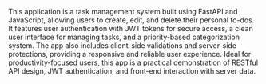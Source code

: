 This application is a task management system built using FastAPI and JavaScript, allowing users to create, edit, and delete their personal to-dos. It features user authentication with JWT tokens for secure access, a clean user interface for managing tasks, and a priority-based categorization system. The app also includes client-side validations and server-side protections, providing a responsive and reliable user experience. Ideal for productivity-focused users, this app is a practical demonstration of RESTful API design, JWT authentication, and front-end interaction with server data.
